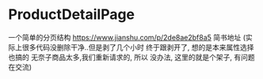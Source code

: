 # ProductDetailPage
一个简单的分页结构
https://www.jianshu.com/p/2de8ae2bf8a5 简书地址
(实际上很多代码没删除干净..但是剥了几个小时 终于跟剥开了, 想的是本来属性选择也搞的
无奈子商品太多,我们重新请求的, 所以 没办法, 这里的就是个架子, 有问题在交流)
